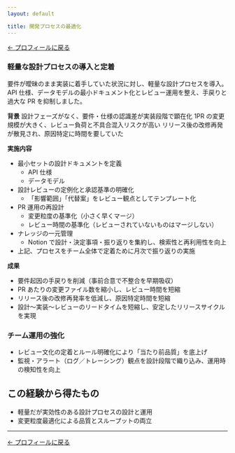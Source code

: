 ```yaml
---
layout: default

title: 開発プロセスの最適化
---
```


[← プロフィールに戻る](../../index.md)

### 軽量な設計プロセスの導入と定着

要件が曖昧のまま実装に着手していた状況に対し、軽量な設計プロセスを導入。
API 仕様、データモデルの最小ドキュメント化とレビュー運用を整え、手戻りと過大な PR を抑制しました。

**背景**
設計フェーズがなく、要件・仕様の認識差が実装段階で顕在化
1PR の変更規模が大きく、レビュー負荷と不具合混入リスクが高い
リリース後の改修再発が散見され、原因特定に時間を要していた

**実施内容**

- 最小セットの設計ドキュメントを定義
  - API 仕様
  - データモデル
- 設計レビューの定例化と承認基準の明確化
  - 「影響範囲」「代替案」をレビュー観点としてテンプレート化
- PR 運用の再設計
  - 変更粒度の基準化（小さく早くマージ）
  - レビュー時間の基準化（レビューされていないものはマージしない）
- ナレッジの一元管理
  - Notion で設計・決定事項・振り返りを集約し、検索性と再利用性を向上
- 上記、プロセスをチーム全体で定着ために月次で振り返りの実施

**成果**

- 要件起因の手戻りを削減（事前合意で不整合を早期吸収）
- PR あたりの変更ファイル数を縮小し、レビュー時間を短縮
- リリース後の改修再発率を低減し、原因特定時間を短縮
- 設計～実装～レビューのリードタイムを短縮し、安定したリリースサイクルを実現

### チーム運用の強化

- レビュー文化の定着とルール明確化により「当たり前品質」を底上げ
- 監視・アラート（ログ／トレーシング）観点を設計段階で織り込み、運用時の検知性を向上

## この経験から得たもの

- 軽量だが実効性のある設計プロセスの設計と運用
- 変更粒度最適化による品質とスループットの両立

---

[← プロフィールに戻る](../../index.md)
